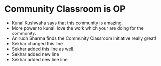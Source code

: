 # Community Classroom is OP

- Kunal Kushwaha says that this community is amazing.
- More power to kunal. love the work which your are doing for the community.
- Anirudh Sharma finds the Community Classroom initiative really great!
- Sekhar changed this line
- Sekhar added this line as well.
- Sekhar added new line
- Sekhar added new line line